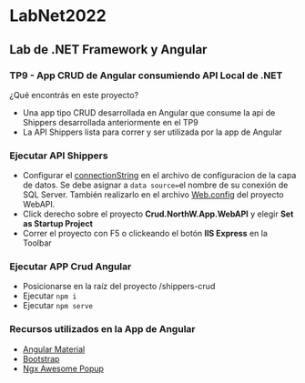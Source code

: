 # LabNet2022

## Lab de .NET Framework y Angular 

### TP9 - App CRUD de Angular consumiendo API Local de .NET

¿Qué encontrás en este proyecto?

- Una app tipo CRUD desarrollada en Angular que consume la api de Shippers desarrollada anteriormente en el TP9
- La API Shippers lista para correr y ser utilizada por la app de Angular

### Ejecutar API Shippers
- Configurar el [connectionString](https://github.com/Marcelo1197/LabNet2022/blob/c1469a0739af9e50d16d690897c87472157246bd/api-shippers/Crud.NorthW.App/Crud.NorthW.App.Data/App.config#L17) en el archivo de configuracion de la capa de datos. Se debe asignar a `data source=`el nombre de su conexión de SQL Server. También realizarlo en el archivo [Web.config](https://github.com/Marcelo1197/LabNet2022/blob/24613243d7e5101b37215f01d756df8b1c60be79/api-shippers/Crud.NorthW.App/Crud.NorthW.App.WebAPI/Web.config#L69) del proyecto WebAPI.
- Click derecho sobre el proyecto **Crud.NorthW.App.WebAPI** y elegir **Set as Startup Project**
- Correr el proyecto con F5 o clickeando el botón **IIS Express** en la Toolbar

### Ejecutar APP Crud Angular
- Posicionarse en la raíz del proyecto /shippers-crud
- Ejecutar `npm i`
- Ejecutar `npm serve` 

### Recursos utilizados en la App de Angular
- [Angular Material](https://material.angular.io/guide/getting-started)
- [Bootstrap](https://getbootstrap.com/)
- [Ngx Awesome Popup](https://costlydeveloper.github.io/ngx-awesome-popup/#/)
